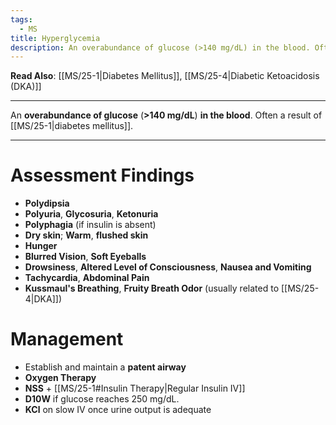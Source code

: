 ```yaml
---
tags:
  - MS
title: Hyperglycemia
description: An overabundance of glucose (>140 mg/dL) in the blood. Often a result of diabetes mellitus.
---
```

**Read Also**: [[MS/25-1|Diabetes Mellitus]], [[MS/25-4|Diabetic Ketoacidosis (DKA)]]
___
An **overabundance of glucose** (**>140 mg/dL**) **in the blood**. Often a result of [[MS/25-1|diabetes mellitus]].
___
# Assessment Findings
- **Polydipsia**
- **Polyuria**, **Glycosuria**, **Ketonuria**
- **Polyphagia** (if insulin is absent)
- **Dry skin**; **Warm**, **flushed skin**
- **Hunger**
- **Blurred Vision**, **Soft Eyeballs**
- **Drowsiness**, **Altered Level of Consciousness**, **Nausea and Vomiting**
- **Tachycardia**, **Abdominal Pain**
- **Kussmaul's Breathing**, **Fruity Breath Odor** (usually related to [[MS/25-4|DKA]])
# Management
- Establish and maintain a **patent airway**
- **Oxygen Therapy**
- **NSS** + [[MS/25-1#Insulin Therapy|Regular Insulin IV]]
- **D10W** if glucose reaches 250 mg/dL.
- **KCl** on slow IV once urine output is adequate
